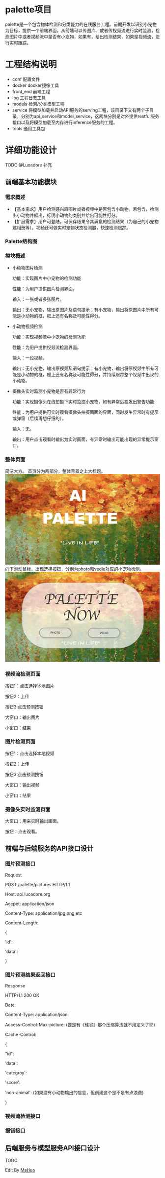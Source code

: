 # palette项目
palette是一个包含物体检测和分类能力的在线服务工程。前期开发以识别小宠物为目标，提供一个前端界面，从前端可以传图片、或者传视频流进行实时监测，检测图片中或者视频流中是否有小宠物，如果有，给出检测结果，如果是视频流，进行实时跟踪。

# 工程结构说明
* conf 配置文件
* docker docker镜像工具
* front_end 前端工程
* log 工程日志工具
* models 检测/分类模型工程
* service 将模型加载并启动API服务的serving工程，该目录下又有两个子目录，分别为api_service和model_service，这两块分别是对外提供restful服务接口以及将模型加载至内存进行inference服务的工程。
* tools 通用工具包

# 详细功能设计
TODO @Luoadore 补充
## 前端基本功能模块
### 需求概述
* 【基本需求】用户检测感兴趣图片或者视频中是否包含小动物。若包含，检测出小动物并框出，标明小动物的类别并给出可能性打分。
* 【扩展需求】用户可登陆，可保存结果令其满意的检测结果（为自己的小宠物建相册等）。视频还可做实时宠物状态检测器，快速检测跟踪。 

### Palette结构图

### 模块概述
- 小动物图片检测

  功能：实现图片中小宠物的检测功能

  性能：为用户提供图片检测界面。
  
  输入：一张或者多张图片。
  
  输出：无小宠物，输出原图片及语句提示；有小宠物，输出将原图片中所有可能是小动物的框，框上还有名称及可能性得分。
- 小动物视频检测
  
  功能：实现视频流中小宠物的检测功能

  性能：为用户提供视频流检测界面。
  
  输入：一段视频。
  
  输出：无小宠物，输出原视频及语句提示；有小宠物，输出将原视频中所有可能是小动物的框，框上还有名称及可能性得分，并持续跟踪整个视频中出现的小动物。
- 摄像头实时监测小宠物是否有异常行为

  功能：实现摄像头在线拍摄下实时监控小宠物，如有异常远程发出警告功能

  性能：为用户提供可实时观看摄像头拍摄画面的界面，同时发生异常时有提示或弹窗（后续再想仔细的）。

  输入：无。

  输出：用户点击观看时输出为实时画面，有异常时输出可能出现的异常提示窗口。

### 整体页面
简洁大方。
首页分为两部分，整体背景之上大标题。
![index](https://raw.githubusercontent.com/nku-palette/palette/master/design/index.png)
向下滑动鼠标，出现选择按钮，分别为photo和vedio对应的小宠物检测。
![index2](https://raw.githubusercontent.com/nku-palette/palette/master/design/index2.png)

### 视频流检测页面
按钮1：点击选择本地图片

按钮2：上传

按钮3:点击预测按钮

大窗口：输出图片

小窗口：结果

### 图片检测页面
按钮1：点击选择本地视频

按钮2：上传

按钮3:点击预测按钮

大窗口：输出视频

小窗口：结果

### 摄像头实时监测页面
大窗口：用来实时输出画面。

按钮：点击观看。

## 前端与后端服务的API接口设计

### 图片预测接口
Request

POST /palette/pictures HTTP/1.1

Host: api.luoadore.org

Accpet: application/json

Content-Type: application/jpg,png,etc

Content-Length:

{

'id':

'data':

}
### 图片预测结果返回接口
Response

HTTP/1.1 200 OK

Date:

Content-Type: application/json

Access-Control-Max-picture: (要是有《硅谷》那个压缩算法就不用定义了耶)

Cache-Control:

{

"id":

'data':

'categroy':

'score':

'non-animal': (如果没有小动物输出的信息，但创建这个是不是有点浪费)

}
### 视频流检测接口



### 报错接口

## 后端服务与模型服务API接口设计

TODO



Edit By [MaHua](http://mahua.jser.me)
